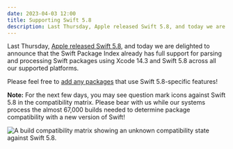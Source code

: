 ```yaml
---
date: 2023-04-03 12:00
title: Supporting Swift 5.8
description: Last Thursday, Apple released Swift 5.8, and today we are delighted to announce that the Swift Package Index already has full support for parsing and processing Swift packages using Xcode 14.3 and Swift 5.8 across all our supported platforms.
---
```


Last Thursday, [Apple released Swift 5.8](https://www.swift.org/blog/swift-5.8-released/), and today we are delighted to announce that the Swift Package Index already has full support for parsing and processing Swift packages using Xcode 14.3 and Swift 5.8 across all our supported platforms.

Please feel free to [add any packages](https://swiftpackageindex.com/add-a-package) that use Swift 5.8-specific features!

**Note:** For the next few days, you may see question mark icons against Swift 5.8 in the compatibility matrix. Please bear with us while our systems process the almost 67,000 builds needed to determine package compatibility with a new version of Swift!

<picture>
  <source srcset="/images/swift58-build-results-pending~dark.png" media="(prefers-color-scheme: dark)">
  <img src="/images/swift58-build-results-pending~light.png" alt="A build compatibility matrix showing an unknown compatibility state against Swift 5.8.">
</picture>
